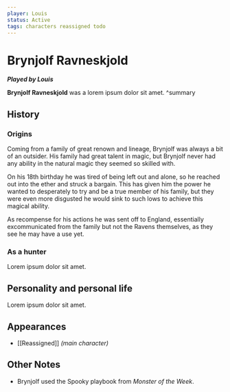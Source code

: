```yaml
---
player: Louis
status: Active
tags: characters reassigned todo
---
```

# Brynjolf Ravneskjold
***Played by Louis***

**Brynjolf Ravneskjold** was a lorem ipsum dolor sit amet.
^summary

## History
### Origins
Coming from a family of great renown and lineage, Brynjolf was always a bit of an outsider. His family had great talent in magic, but Brynjolf never had any ability in the natural magic they seemed so skilled with.

On his 18th birthday he was tired of being left out and alone, so he reached out into the ether and struck a bargain. This has given him the power he wanted to desperately to try and be a true member of his family, but they were even more disgusted he would sink to such lows to achieve this magical ability.

As recompense for his actions he was sent off to England, essentially excommunicated from the family but not the Ravens themselves, as they see he may have a use yet.

### As a hunter
Lorem ipsum dolor sit amet.

## Personality and personal life
Lorem ipsum dolor sit amet.

## Appearances
- [[Reassigned]] *(main character)*

## Other Notes
- Brynjolf used the Spooky playbook from *Monster of the Week*.
